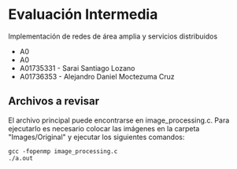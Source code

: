 # Evaluación Intermedia
Implementación de redes de área amplia y servicios distribuidos

- A0
- A0
- A01735331 - Sarai Santiago Lozano
- A01736353 - Alejandro Daniel Moctezuma Cruz

## Archivos a revisar

El archivo principal puede encontrarse en image_processing.c.
Para ejecutarlo es necesario colocar las imágenes en la carpeta
"Images/Original" y ejecutar los siguientes comandos:

    gcc -fopenmp image_processing.c
    ./a.out
